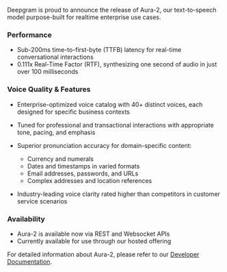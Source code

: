 Deepgram is proud to announce the release of Aura-2, our text-to-speech model purpose-built for realtime enterprise use cases.

### Performance

- Sub-200ms time-to-first-byte (TTFB) latency for real-time conversational interactions
- 0.111x Real-Time Factor (RTF), synthesizing one second of audio in just over 100 milliseconds

### Voice Quality & Features

- Enterprise-optimized voice catalog with 40+ distinct voices, each designed for specific business contexts
- Tuned for professional and transactional interactions with appropriate tone, pacing, and emphasis
- Superior pronunciation accuracy for domain-specific content:
  - Currency and numerals
  - Dates and timestamps in varied formats
  - Email addresses, passwords, and URLs
  - Complex addresses and location references


- Industry-leading voice clarity rated higher than competitors in customer service scenarios

### Availability

- Aura-2 is available now via REST and Websocket APIs
- Currently available for use through our hosted offering

For detailed information about Aura-2, please refer to our [Developer Documentation](https://developers.deepgram.com/).

